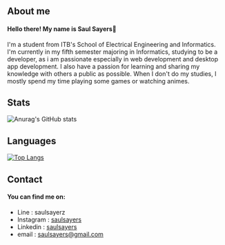 <h2>About me</h2>
<h4>Hello there! My name is Saul Sayers👋</h4>

I'm a student from ITB's School of Electrical Engineering and Informatics. I'm currently in my fifth semester majoring in Informatics, studying to be a developer, as i am passionate especially in web development and desktop app development. I also have a passion for learning and sharing my knowledge with others a public as possible. When I don't do my studies, I mostly spend my time playing some games or watching animes. 

<h2>Stats</h2>

![Anurag's GitHub stats](https://github-readme-stats.vercel.app/api?username=saulsayerz&show_icons=true&theme=radical)   

<h2>Languages</h2>

[![Top Langs](https://github-readme-stats.vercel.app/api/top-langs/?username=saulsayerz&hide=jupyternotebook&theme=vision-friendly-dark)](https://github.com/anuraghazra/github-readme-stats)

<h2>Contact</h2>
<h4>You can find me on: </h4>

- Line : saulsayerz
- Instagram : <a href="https://www.instagram.com/saulsayers/?hl=en">saulsayers</a> 
- Linkedin : <a href="https://www.linkedin.com/in/saulsayers/?originalSubdomain=id">saulsayers</a>
- email : saulsayers@gmail.com
